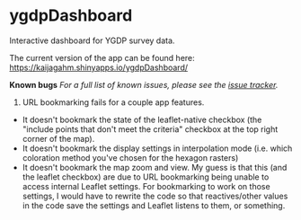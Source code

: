 # ygdpDashboard
Interactive dashboard for YGDP survey data.

The current version of the app can be found here: https://kaijagahm.shinyapps.io/ygdpDashboard/


**Known bugs**
*For a full list of known issues, please see the [issue tracker](https://github.com/kaijagahm/ygdpDashboard/issues).*

1. URL bookmarking fails for a couple app features. 
  - It doesn't bookmark the state of the leaflet-native checkbox (the "include points that don't meet the criteria" checkbox at the top right corner of the map). 
  - It doesn't bookmark the display settings in interpolation mode (i.e. which coloration method you've chosen for the hexagon rasters)
  - It doesn't bookmark the map zoom and view. My guess is that this (and the leaflet checkbox) are due to URL bookmarking being unable to access internal Leaflet settings. For bookmarking to work on those settings, I would have to rewrite the code so that reactives/other values in the code save the settings and Leaflet listens to them, or something.
